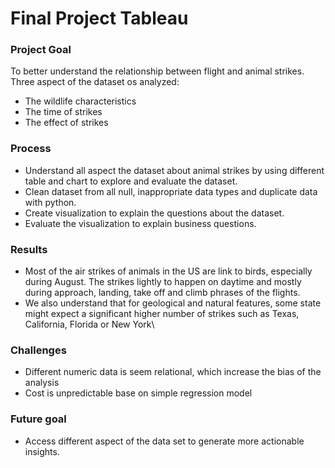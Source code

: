 # Final Project Tableau
### Project Goal
To better understand the relationship between flight and animal strikes. Three aspect of the dataset os analyzed:
- The wildlife characteristics
- The time of strikes
- The effect of strikes
### Process 
- Understand all aspect the dataset about animal strikes by using different table and chart to explore and evaluate the dataset.
- Clean dataset from all null, inappropriate data types and duplicate data with python.
- Create visualization to explain the questions about the dataset.
- Evaluate the visualization to explain business questions.
### Results
- Most of the air strikes of animals in the US are link to birds, especially during August. The strikes lightly to happen on daytime and mostly during approach, landing, take off and climb phrases of the flights.
- We also understand that for geological and natural features, some state might expect a significant higher number of strikes such as Texas, California, Florida or New York\
### Challenges
- Different numeric data is seem relational, which increase the bias of the analysis
- Cost is unpredictable base on simple regression model
### Future goal
- Access different aspect of the data set to generate more actionable insights.
